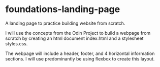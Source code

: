 # foundations-landing-page
A landing page to practice building website from scratch.

I will use the concepts from the Odin Project to build a webpage from scratch by creating an html document index.html and a stylesheet styles.css.

The webpage will include a header, footer, and 4 horizontal information sections. I will use predominantly be using flexbox to create this layout.